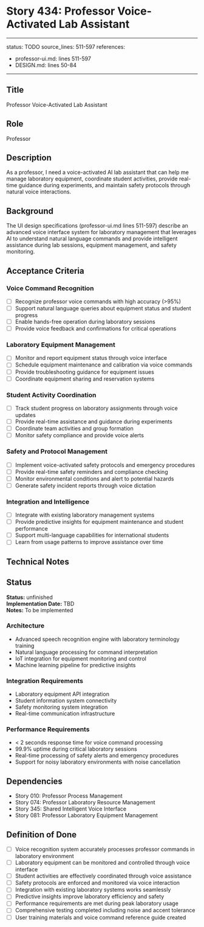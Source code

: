 # Story 434: Professor Voice-Activated Lab Assistant

---
status: TODO
source_lines: 511-597
references:
  - professor-ui.md: lines 511-597
  - DESIGN.md: lines 50-84
---

## Title
Professor Voice-Activated Lab Assistant

## Role
Professor

## Description
As a professor, I need a voice-activated AI lab assistant that can help me manage laboratory equipment, coordinate student activities, provide real-time guidance during experiments, and maintain safety protocols through natural voice interactions.

## Background
The UI design specifications (professor-ui.md lines 511-597) describe an advanced voice interface system for laboratory management that leverages AI to understand natural language commands and provide intelligent assistance during lab sessions, equipment management, and safety monitoring.

## Acceptance Criteria

### Voice Command Recognition
- [ ] Recognize professor voice commands with high accuracy (>95%)
- [ ] Support natural language queries about equipment status and student progress
- [ ] Enable hands-free operation during laboratory sessions
- [ ] Provide voice feedback and confirmations for critical operations

### Laboratory Equipment Management
- [ ] Monitor and report equipment status through voice interface
- [ ] Schedule equipment maintenance and calibration via voice commands
- [ ] Provide troubleshooting guidance for equipment issues
- [ ] Coordinate equipment sharing and reservation systems

### Student Activity Coordination
- [ ] Track student progress on laboratory assignments through voice updates
- [ ] Provide real-time assistance and guidance during experiments
- [ ] Coordinate team activities and group formation
- [ ] Monitor safety compliance and provide voice alerts

### Safety and Protocol Management
- [ ] Implement voice-activated safety protocols and emergency procedures
- [ ] Provide real-time safety reminders and compliance checking
- [ ] Monitor environmental conditions and alert to potential hazards
- [ ] Generate safety incident reports through voice dictation

### Integration and Intelligence
- [ ] Integrate with existing laboratory management systems
- [ ] Provide predictive insights for equipment maintenance and student performance
- [ ] Support multi-language capabilities for international students
- [ ] Learn from usage patterns to improve assistance over time

## Technical Notes


## Status
**Status:** unfinished  
**Implementation Date:** TBD  
**Notes:** To be implemented
### Architecture
- Advanced speech recognition engine with laboratory terminology training
- Natural language processing for command interpretation
- IoT integration for equipment monitoring and control
- Machine learning pipeline for predictive insights

### Integration Requirements
- Laboratory equipment API integration
- Student information system connectivity
- Safety monitoring system integration
- Real-time communication infrastructure

### Performance Requirements
- < 2 seconds response time for voice command processing
- 99.9% uptime during critical laboratory sessions
- Real-time processing of safety alerts and emergency procedures
- Support for noisy laboratory environments with noise cancellation

## Dependencies
- Story 010: Professor Process Management
- Story 074: Professor Laboratory Resource Management
- Story 345: Shared Intelligent Voice Interface
- Story 081: Professor Laboratory Equipment Management

## Definition of Done
- [ ] Voice recognition system accurately processes professor commands in laboratory environment
- [ ] Laboratory equipment can be monitored and controlled through voice interface
- [ ] Student activities are effectively coordinated through voice assistance
- [ ] Safety protocols are enforced and monitored via voice interaction
- [ ] Integration with existing laboratory systems works seamlessly
- [ ] Predictive insights improve laboratory efficiency and safety
- [ ] Performance requirements are met during peak laboratory usage
- [ ] Comprehensive testing completed including noise and accent tolerance
- [ ] User training materials and voice command reference guide created